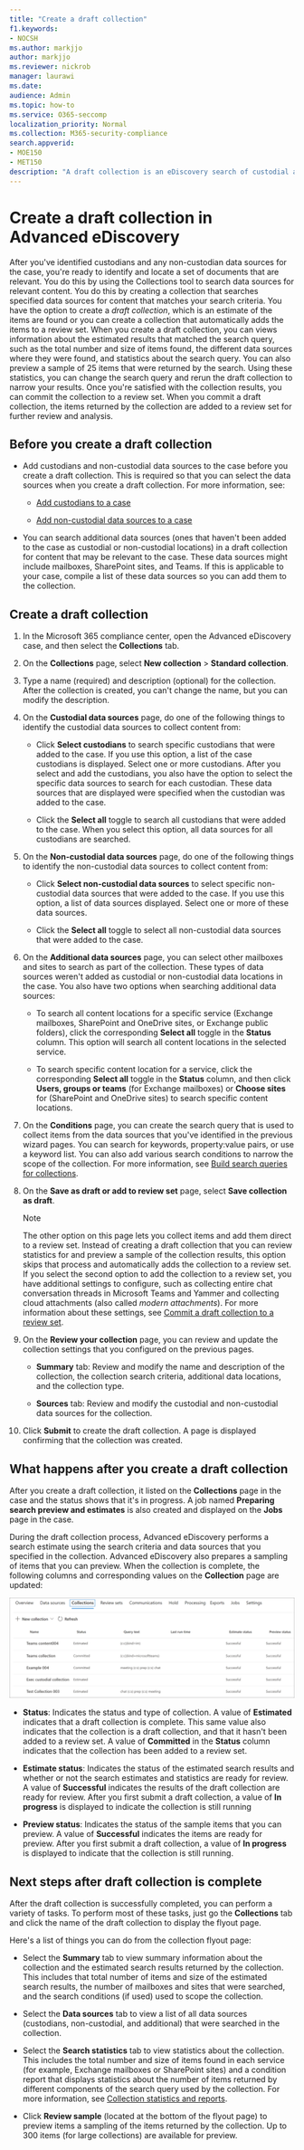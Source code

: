 ```yaml
---
title: "Create a draft collection"
f1.keywords:
- NOCSH
ms.author: markjjo
author: markjjo
ms.reviewer: nickrob  
manager: laurawi
ms.date: 
audience: Admin
ms.topic: how-to
ms.service: O365-seccomp
localization_priority: Normal
ms.collection: M365-security-compliance 
search.appverid: 
- MOE150
- MET150
description: "A draft collection is an eDiscovery search of custodial and non-custodial data sources in an Advanced eDiscovery case that returns an search estimate that match the search query of the collection. You can review search statistics, preview a sampling of items, and revise and rerun the collection before you commit the results to a review set."
---
```


# Create a draft collection in Advanced eDiscovery

After you've identified custodians and any non-custodian data sources for the case, you're ready to identify and locate a set of documents that are relevant. You do this by using the Collections tool to search data sources for relevant content. You do this by creating a collection that searches specified data sources for content that matches your search criteria. You have the option to create a *draft collection*, which is an estimate of the items are found or you can create a collection that automatically adds the items to a review set. When you create a draft collection, you can views information about the estimated results that matched the search query, such as the total number and size of items found, the different data sources where they were found, and statistics about the search query. You can also preview a sample of 25 items that were returned by the search. Using these statistics, you can change the search query and rerun the draft collection to narrow your results. Once you're satisfied with the collection results, you can commit the collection to a review set. When you commit a draft collection, the items returned by the collection are added to a review set for further review and analysis.

## Before you create a draft collection

- Add custodians and non-custodial data sources to the case before you create a draft collection. This is required so that you can select the data sources when you create a draft collection. For more information, see:

  - [Add custodians to a case](add-custodians-to-case.md)

  - [Add non-custodial data sources to a case](non-custodial-data-sources.md)

- You can search additional data sources (ones that haven't been added to the case as custodial or non-custodial locations) in a draft collection for content that may be relevant to the case. These data sources might include mailboxes, SharePoint sites, and Teams. If this is applicable to your case, compile a list of these data sources so you can add them to the collection.

## Create a draft collection

1. In the Microsoft 365 compliance center, open the Advanced eDiscovery case, and then select the **Collections** tab.

2. On the **Collections** page, select **New collection** > **Standard collection**.

3. Type a name (required) and description (optional) for the collection. After the collection is created, you can't change the name, but you can modify the description.

4. On the **Custodial data sources** page, do one of the following things to identify the custodial data sources to collect content from:

   - Click **Select custodians** to search specific custodians that were added to the case. If you use this option, a list of the case custodians is displayed. Select one or more custodians. After you select and add the custodians, you also have the option to select the specific data sources to search for each custodian. These data sources that are displayed were specified when the custodian was added to the case.

   - Click the **Select all** toggle to search all custodians that were added to the case. When you select this option, all data sources for all custodians are searched.

5. On the **Non-custodial data sources** page, do one of the following things to identify the non-custodial data sources to collect content from:

   - Click **Select non-custodial data sources** to select specific non-custodial data sources that were added to the case. If you use this option, a list of data sources displayed. Select one or more of these data sources.

   - Click the **Select all** toggle to select all non-custodial data sources that were added to the case.

6. On the **Additional data sources** page, you can select other mailboxes and sites to search as part of the collection. These types of data sources weren't added as custodial or non-custodial data locations in the case. You also have two options when searching additional data sources:

   - To search all content locations for a specific service (Exchange mailboxes, SharePoint and OneDrive sites, or Exchange public folders), click the corresponding **Select all** toggle in the **Status** column. This option will search all content locations in the selected service.

   - To search specific content location for a service, click the corresponding **Select all** toggle in the **Status** column, and then click **Users, groups or teams** (for Exchange mailboxes) or **Choose sites** for (SharePoint and OneDrive sites) to search specific content locations.

7. On the **Conditions** page, you can create the search query that is used to collect items from the data sources that you've identified in the previous wizard pages. You can search for keywords, property:value pairs, or use a keyword list. You can also add various search conditions to narrow the scope of the collection. For more information, see [Build search queries for collections](building-search-queries.md).

8. On the **Save as draft or add to review set** page, select **Save collection as draft**.

   > [!NOTE]
   > The other option on this page lets you collect items and add them direct to a review set. Instead of creating a draft collection that you can review statistics for and preview a sample of the collection results, this option skips that process and automatically adds the collection to a review set. If you select the second option to add the collection to a review set, you have additional settings to configure, such as collecting entire chat conversation threads in Microsoft Teams and Yammer and collecting cloud attachments (also called *modern attachments*). For more information about these settings, see [Commit a draft collection to a review set](commit-draft-collection.md).

9. On the **Review your collection** page, you can review and update the collection settings that you configured on the previous pages.

   - **Summary** tab:  Review and modify the name and description of the collection, the collection search criteria, additional data locations, and the collection type.

   - **Sources** tab: Review and modify the custodial and non-custodial data sources for the collection.

10. Click **Submit** to create the draft collection. A page is displayed confirming that the collection was created.

## What happens after you create a draft collection

After you create a draft collection, it listed on the **Collections** page in the case and the status shows that it's in progress. A job named **Preparing search preview and estimates** is also created and displayed on the **Jobs** page in the case.

During the draft collection process, Advanced eDiscovery performs a search estimate using the search criteria and data sources that you specified in the collection. Advanced eDiscovery also prepares a sampling of items that you can preview. When the collection is complete, the following columns and corresponding values on the **Collection** page are updated:

![Status states for a draft collection](../media/DraftCollectionStatus.png)

- **Status**: Indicates the status and type of collection. A value of **Estimated** indicates that a draft collection is complete. This same value also indicates that the collection is a draft collection, and that it hasn't been added to a review set. A value of **Committed** in the **Status** column indicates that the collection has been added to a review set.

- **Estimate status**: Indicates the status of the estimated search results and whether or not the search estimates and statistics are ready for review. A value of **Successful** indicates the results of the draft collection are ready for review. After you first submit a draft collection, a value of **In progress** is displayed to indicate the collection is still running

- **Preview status**: Indicates the status of the sample items that you can preview. A value of **Successful** indicates the items are ready for preview. After you first submit a draft collection, a value of **In progress** is displayed to indicate that the collection is still running.

## Next steps after draft collection is complete

After the draft collection is successfully completed, you can perform a variety of tasks. To perform most of these tasks, just go the **Collections** tab and click the name of the draft collection to display the flyout page.

Here's a list of things you can do from the collection flyout page:

- Select the **Summary** tab to view summary information about the collection and the estimated search results returned by the collection. This includes that total number of items and size of the estimated search results, the number of mailboxes and sites that were searched, and the search conditions (if used) used to scope the collection. 

- Select the **Data sources** tab to view a list of all data sources (custodians, non-custodial, and additional) that were searched in the collection.

- Select the **Search statistics** tab to view statistics about the collection. This includes the total number and size of items found in each service (for example, Exchange mailboxes or SharePoint sites) and a condition report that displays statistics about the number of items returned by different components of the search query used by the collection. For more information, see [Collection statistics and reports](collection-statistics-reports.md).

- Click **Review sample** (located at the bottom of the flyout page) to preview items a sampling of the items returned by the collection. Up to 300 items (for large collections) are available for preview. 










